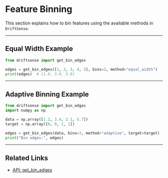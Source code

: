# Feature Binning

This section explains how to bin features using the available methods in `DriftSense`.

---

## Equal Width Example

```python
from driftsense import get_bin_edges

edges = get_bin_edges([1, 2, 3, 4, 5], bins=3, method="equal_width")
print(edges)  # [1.0, 3.0, 5.0]
```

---

## Adaptive Binning Example

```python
from driftsense import get_bin_edges
import numpy as np

data = np.array([1.2, 3.4, 2.1, 5.7])
target = np.array([0, 0, 1, 1])

edges = get_bin_edges(data, bins=3, method="adaptive", target=target)
print("Bin edges:", edges)
```

---

## Related Links
- [API: get_bin_edges](../reference/get_bin_edges.md)
